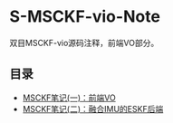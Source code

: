 # S-MSCKF-vio-Note
双目MSCKF-vio源码注释，前端VO部分。

## 目录
- [MSCKF笔记(一)：前端VO](https://zhuanlan.zhihu.com/p/353882069)
- [MSCKF笔记(二)：融合IMU的ESKF后端](https://zhuanlan.zhihu.com/p/357699699)

